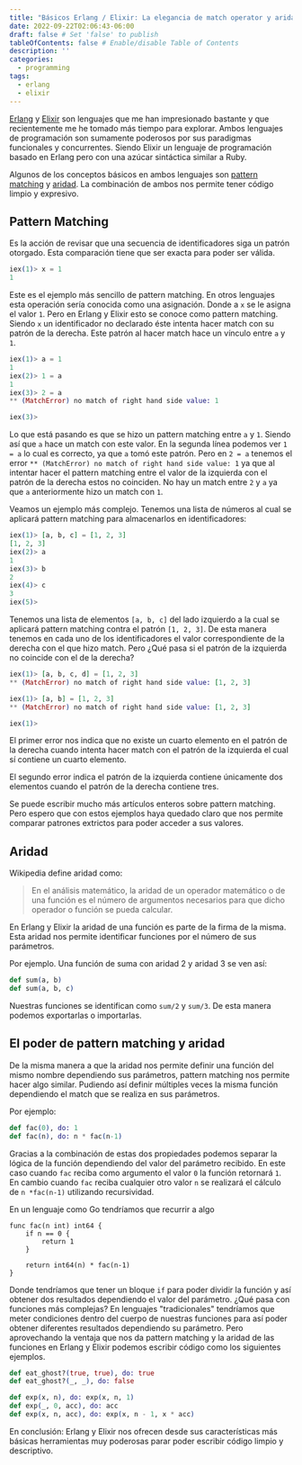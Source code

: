 ```yaml
---
title: "Básicos Erlang / Elixir: La elegancia de match operator y aridad múltiple"
date: 2022-09-22T02:06:43-06:00
draft: false # Set 'false' to publish
tableOfContents: false # Enable/disable Table of Contents
description: ''
categories:
  - programming
tags:
  - erlang
  - elixir
---
```


[Erlang](https://www.erlang.org/) y [Elixir](https://elixir-lang.org/) son lenguajes que me han impresionado bastante y que recientemente me he tomado más tiempo para explorar. Ambos lenguajes de programación son sumamente poderosos por sus paradigmas funcionales y concurrentes. Siendo Elixir un lenguaje de programación basado en Erlang pero con una azúcar sintáctica similar a Ruby. 

Algunos de los conceptos básicos en ambos lenguajes son [pattern matching](https://en.wikipedia.org/wiki/Pattern_matching) y [aridad](https://es.wikipedia.org/wiki/Aridad). La combinación de ambos nos permite tener código limpio y expresivo.

## Pattern Matching

Es la acción de revisar que una secuencia de identificadores siga un patrón otorgado. Esta comparación tiene que ser exacta para poder ser válida.

```elixir
iex(1)> x = 1
1
```

Este es el ejemplo más sencillo de pattern matching. En otros lenguajes esta operación sería conocida como una asignación. Donde a `x` se le asigna el valor `1`. Pero en Erlang y Elixir esto se conoce como pattern matching. Siendo `x` un identificador no declarado éste intenta hacer match con su patrón de la derecha. Este patrón al hacer match hace un vínculo entre `a` y `1`.

```elixir
iex(1)> a = 1
1
iex(2)> 1 = a
1
iex(3)> 2 = a
** (MatchError) no match of right hand side value: 1

iex(3)> 
```

Lo que está pasando es que se hizo un pattern matching entre `a` y `1`. Siendo así que `a` hace un match con este valor. En la segunda línea podemos ver `1 = a` lo cual es correcto, ya que `a` tomó este patrón. Pero en `2 = a` tenemos el error `** (MatchError) no match of right hand side value: 1` ya que al intentar hacer el pattern matching entre el valor de la izquierda con el patrón de la derecha estos no coinciden. No hay un match entre `2` y `a` ya que `a` anteriormente hizo un match con `1`.

Veamos un ejemplo más complejo. Tenemos una lista de números al cual se aplicará pattern matching para almacenarlos en identificadores:

```elixir
iex(1)> [a, b, c] = [1, 2, 3]
[1, 2, 3]
iex(2)> a
1
iex(3)> b
2
iex(4)> c
3
iex(5)> 
```

Tenemos una lista de elementos `[a, b, c]` del lado izquierdo a la cual se aplicará pattern matching contra el patrón `[1, 2, 3]`. De esta manera tenemos en cada uno de los identificadores el valor correspondiente de la derecha con el que hizo match. Pero ¿Qué pasa si el patrón de la izquierda no coincide con el de la derecha?

```elixir
iex(1)> [a, b, c, d] = [1, 2, 3]
** (MatchError) no match of right hand side value: [1, 2, 3]

iex(1)> [a, b] = [1, 2, 3]      
** (MatchError) no match of right hand side value: [1, 2, 3]

iex(1)> 
```

El primer error nos indica que no existe un cuarto elemento en el patrón de la derecha cuando intenta hacer match con el patrón de la izquierda el cual sí contiene un cuarto elemento.

El segundo error indica el patrón de la izquierda contiene únicamente dos elementos cuando el patrón de la derecha contiene tres.

Se puede escribir mucho más artículos enteros sobre pattern matching. Pero espero que con estos ejemplos haya quedado claro que nos permite comparar patrones extrictos para poder acceder a sus valores.

## Aridad

Wikipedia define aridad como:

> En el análisis matemático, la aridad de un operador matemático o de una función es el número de argumentos necesarios para que dicho operador o función se pueda calcular. 

En Erlang y Elixir la aridad de una función es parte de la firma de la misma. Esta aridad nos permite identificar funciones por el número de sus parámetros.

Por ejemplo. Una función de suma con aridad 2 y aridad 3 se ven así:

```elixir
def sum(a, b)
def sum(a, b, c)
```

Nuestras funciones se identifican como `sum/2` y `sum/3`. De esta manera podemos exportarlas o importarlas.

## El poder de pattern matching y aridad

De la misma manera a que la aridad nos permite definir una función del mismo nombre dependiendo sus parámetros, pattern matching nos permite hacer algo similar. Pudiendo así definir múltiples veces la misma función dependiendo el match que se realiza en sus parámetros.

Por ejemplo:

```elixir
def fac(0), do: 1
def fac(n), do: n * fac(n-1)
```

Gracias a la combinación de estas dos propiedades podemos separar la lógica de la función dependiendo del valor del parámetro recibido. En este caso cuando `fac` reciba como argumento el valor `0` la función retornará `1`. En cambio cuando `fac` reciba cualquier otro valor `n` se realizará el cálculo de `n *fac(n-1)` utilizando recursividad.

En un lenguaje como Go tendríamos que recurrir a algo 

```golang
func fac(n int) int64 {
	if n == 0 {
		return 1
	}

	return int64(n) * fac(n-1)
}
```

Donde tendríamos que tener un bloque `if` para poder dividir la función y así obtener dos resultados dependiendo el valor del parámetro. ¿Qué pasa con funciones más complejas? En lenguajes "tradicionales" tendríamos que meter condiciones dentro del cuerpo de nuestras funciones para así poder obtener diferentes resultados dependiendo su parámetro. Pero aprovechando la ventaja que nos da pattern matching y la aridad de las funciones en Erlang y Elixir podemos escribir código como los siguientes ejemplos.

```elixir
def eat_ghost?(true, true), do: true
def eat_ghost?(_, _), do: false

def exp(x, n), do: exp(x, n, 1)
def exp(_, 0, acc), do: acc
def exp(x, n, acc), do: exp(x, n - 1, x * acc)
```

En conclusión: Erlang y Elixir nos ofrecen desde sus características más básicas herramientas muy poderosas parar poder escribir código limpio y descriptivo.
